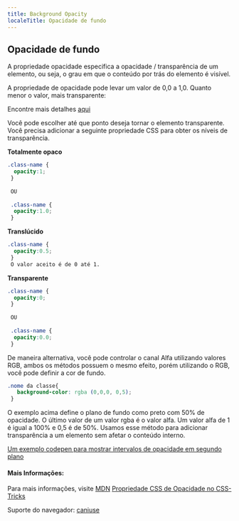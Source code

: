 ```yaml
---
title: Background Opacity
localeTitle: Opacidade de fundo
---
```

## Opacidade de fundo

A propriedade opacidade especifica a opacidade / transparência de um elemento, ou seja, o grau em que o conteúdo por trás do elemento é visível.

A propriedade de opacidade pode levar um valor de 0,0 a 1,0. Quanto menor o valor, mais transparente:

Encontre mais detalhes [aqui](https://www.w3schools.com/css/css_image_transparency.asp)

Você pode escolher até que ponto deseja tornar o elemento transparente. Você precisa adicionar a seguinte propriedade CSS para obter os níveis de transparência.

**Totalmente opaco**

```css
.class-name { 
  opacity:1; 
 } 
 
 OU
 
 .class-name { 
  opacity:1.0; 
 } 
```

**Translúcido**

```css
.class-name { 
  opacity:0.5; 
 } 
 O valor aceito é de 0 até 1.
```

**Transparente**

```css
.class-name { 
  opacity:0; 
 } 
 
 OU 
 
 .class-name { 
  opacity:0.0; 
 } 
```

De maneira alternativa, você pode controlar o canal Alfa utilizando valores RGB, ambos os métodos possuem o mesmo efeito, porém utilizando o RGB, você pode definir a cor de fundo.

```css
.nome da classe{ 
   background-color: rgba (0,0,0, 0,5); 
 }  
 ```

O exemplo acima define o plano de fundo como preto com 50% de opacidade. O último valor de um valor rgba é o valor alfa. Um valor alfa de 1 é igual a 100% e 0,5 é de 50%. Usamos esse método para adicionar transparência a um elemento sem afetar o conteúdo interno.

[Um exemplo codepen para mostrar intervalos de opacidade em segundo plano](https://codepen.io/lvcoulter/full/dVrwmK/)

#### Mais Informações:

Para mais informações, visite [MDN](https://developer.mozilla.org/en-US/docs/Web/CSS/opacity) [Propriedade CSS de Opacidade no CSS-Tricks](https://css-tricks.com/almanac/properties/o/opacity/)

Suporte do navegador: [caniuse](https://caniuse.com/#search=opacity)
